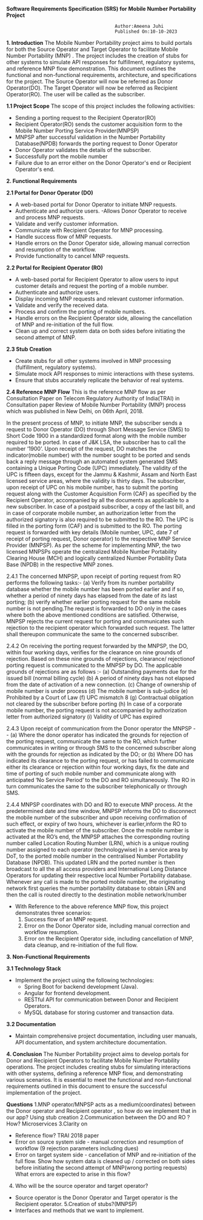 

**Software Requirements Specification (SRS) for Mobile Number Portability 
Project**

											Author:Ameena Juhi
											Published On:10-10-2023

**1. Introduction**
The Mobile Number Portability project aims to build portals for both the Source Operator and Target Operator to facilitate Mobile Number Portability (MNP) . The project includes the creation of stubs for other systems to simulate API responses for fulfillment, regulatory systems, and reference MNP flow demonstration. This document outlines the functional and non-functional requirements, architecture, and specifications for the project.
The Source Operator will now be referred as Donor Operator(DO).
The Target Operator will now be referred as Recipient Operator(RO).
The user will be called as the subscriber.

**1.1 Project Scope**
The scope of this project includes the following activities:
- Sending a porting request to the Recipient Operator(RO)
- Recipient Operator(RO) sends the customer acquisition form to the Mobile Number Porting Service Provider(MNPSP)
- MNPSP after successful validation in the Number Portability Database(NPDB) forwards the porting request to Donor Operator
- Donor Operator validates the details of the subscriber.
- Successfully port the mobile number
- Failure due to an error either on the Donor Operator's end or Recipient Operator's  end.

**2. Functional Requirements**

**2.1 Portal for Donor Operator (DO)**
- A web-based portal for Donor Operator to initiate MNP requests.
- Authenticate and authorize users.
-Allows Donor Operator to receive and process MNP requests.
- Validate and verify customer information.
- Communicate with Recipient Operator for MNP processing.
- Handle success flow of MNP requests.
- Handle errors on the Donor Operator side, allowing manual correction and resumption of the workflow.
- Provide functionality to cancel MNP requests.

**2.2 Portal for Recipient Operator (RO)**
- A web-based portal for Recipient Operator to allow users to input customer details and request the porting of a mobile number.
- Authenticate and authorize users.
- Display incoming MNP requests and relevant customer information.
- Validate and verify the received data.
- Process and confirm the porting of mobile numbers.
- Handle errors on the Recipient Operator side, allowing the cancellation of MNP and re-initiation of the full flow.
- Clean up and correct system data on both sides before initiating the second attempt of MNP.

**2.3 Stub Creation**
- Create stubs for all other systems involved in MNP processing (fulfillment, regulatory systems).
- Simulate mock API responses to mimic interactions with these systems.
- Ensure that stubs accurately replicate the behavior of real systems.

**2.4 Reference MNP Flow**
This is the reference MNP flow as per Consultation Paper on Telecom Regulatory Authority of India(TRAI) in Consultation paper
Review of Mobile Number Portability (MNP) process which was published in New Delhi, on 06th April, 2018.

In the present process of MNP, to initiate MNP, the subscriber sends a request to Donor Operator (DO) through Short Message Service (SMS) to Short Code 1900 in a standardized format along with the mobile number required to be ported. In case of J&K LSA, the subscriber has to call the number ‘1900’. Upon receipt of the request, DO matches the indicator(mobile number) with the number sought to be ported and sends back a reply message through an automated system generated SMS containing a Unique Porting Code (UPC) immediately. The validity of the UPC is fifteen days, except for the Jammu & Kashmir, Assam and North East licensed service areas, where the validity is thirty days. The subscriber, upon receipt of UPC on his mobile number, has to submit the porting request along with the Customer Acquisition Form (CAF) as specified by the Recipient Operator, accompanied by all the documents as applicable to a new subscriber. In case of a postpaid subscriber, a copy of the last bill, and in case of corporate mobile number, an authorization letter from the authorized signatory is also required to be submitted to the RO. The UPC is filled in the porting form (CAF) and is submitted to the RO. The porting request is forwarded with key details (Mobile number, UPC, date 7 of receipt of porting request, Donor operator) to the respective MNP Service Provider (MNPSP). As per the scheme for implementing MNP, the two licensed MNPSPs operate the centralized Mobile Number Portability Clearing House (MCH) and logically centralized Number Portability Data
Base (NPDB) in the respective MNP zones.

2.4.1 The concerned MNPSP, upon receipt of porting request from RO performs 
the following tasks:-
(a) Verify from its number portability database whether the mobile number has been ported earlier and if so, whether a period of ninety 
days has elapsed from the date of its last porting;
(b) verify whether earlier porting request for the same mobile number is not pending.The request is forwarded to DO only in the cases where both the above mentioned conditions are satisfied. Otherwise, MNPSP rejects the current request for porting and communicates such rejection to the recipient operator which forwarded such request. The latter shall thereupon communicate the same to the concerned subscriber. 

2.4.2 On receiving the porting request forwarded by the MNPSP, the DO, within four working days, verifies for the clearance on nine grounds of rejection. Based on these nine grounds of rejections, clearance/ rejectionof porting request is communicated to the MNPSP by DO. The applicable grounds of rejections are as follows :-
(a) Outstanding payments due for the issued bill (normal billing cycle)
(b) A period of ninety days has not elapsed from the date of activation of 
a new connection.
(c) Change of ownership of mobile number is under process
(d) The mobile number is sub-judice
(e) Prohibited by a Court of Law
(f) UPC mismatch 8
(g) Contractual obligation not cleared by the subscriber before porting 
(h) In case of a corporate mobile number, the porting request is not 
accompanied by authorization letter from authorized signatory
(i) Validity of UPC has expired

2.4.3 Upon receipt of communication from the Donor operator the MNPSP --
(a) Where the donor operator has indicated the grounds for rejection of the porting request, communicate the same to the RO, which further communicates in writing or through SMS to the concerned subscriber along with the grounds for rejection as indicated by the DO; or
(b) Where DO has indicated its clearance to the porting request, or has failed to communicate either its clearance or rejection within four working days, fix the date and time of porting of such mobile number and communicate along with anticipated ‘No Service Period’ to the DO and RO simultaneously. The RO in turn communicates the same to the subscriber telephonically or through SMS. 

2.4.4 MNPSP coordinates with DO and RO to execute MNP process. At the predetermined date and time window, MNPSP informs the DO to 
disconnect the mobile number of the subscriber and upon receiving confirmation of such effect, or expiry of two hours, whichever is earlier,inform the RO to activate the mobile number of the subscriber. Once the mobile number is activated at the RO’s end, the MNPSP attaches the corresponding routing number called Location Routing Number (LRN), which is a unique routing number assigned to each operator (technologywise) in a service area by DoT, to the ported mobile number in the centralised Number Portability Database (NPDB). This updated LRN and the ported number is then broadcast to all the all access providers and International Long Distance Operators for updating their respective local Number Portability database. Whenever any call is made to the ported mobile number, the originating network first queries the number portability database to obtain LRN and then the call is routed directly to the destination mobile network/number

- With Reference to the above reference MNP flow, this project demonstrates three scenarios:
   1. Success flow of an MNP request.
   2. Error on the Donor Operator side, including manual correction and workflow resumption.
   3. Error on the Recipient Operator side, including cancellation of MNP, data cleanup, and re-initiation of the full flow.

**3. Non-Functional Requirements**

**3.1 Technology Stack**
- Implement the project using the following technologies:
  - Spring Boot for backend development (Java).
  - Angular for frontend development.
  - RESTful API for communication between Donor and Recipient Operators.
  - MySQL database for storing customer and transaction data.

**3.2 Documentation**
- Maintain comprehensive project documentation, including user manuals, API documentation, and system architecture documentation.

**4. Conclusion**
The Number Portability project aims to develop portals for Donor and Recipient Operators to facilitate Mobile Number Portability operations. The project includes creating stubs for simulating interactions with other systems, defining a reference MNP flow, and demonstrating various scenarios. It is essential to meet the functional and non-functional requirements outlined in this document to ensure the successful implementation of the project.

**Questions**
1.MNP operator/MNPSP acts as a medium(coordinates) between the Donor operator and Recipient operator , so how do we implement that in our app?
Using stub creation
2.Communication between the DO and RO ? How?
 Microservices 
3.Clarity on
- Reference flow? TRAI 2018 paper
- Error on source system side - manual correction and resumption of workflow (9 rejection parameters including dues)
- Error on target system side - cancellation of MNP and re-initiation of the full flow. Show how system data is cleaned up / corrected on both sides before initiating the second attempt of MNP(wrong porting requests)
 What errors are expected to arise in this flow?
 4. Who will be the source operator and target operator?
 - Source operator is the Donor Operator and Target operator is the Recipient operator.
 5.Creation of stubs?(MNPSP)
 - Interfaces and methods that we want to implement.
